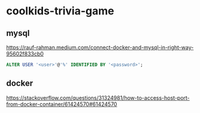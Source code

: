 # coolkids-trivia-game

## mysql

https://rauf-rahman.medium.com/connect-docker-and-mysql-in-right-way-95602f833cb0

```sql
ALTER USER '<user>'@'%' IDENTIFIED BY '<password>';
```

## docker

https://stackoverflow.com/questions/31324981/how-to-access-host-port-from-docker-container/61424570#61424570

